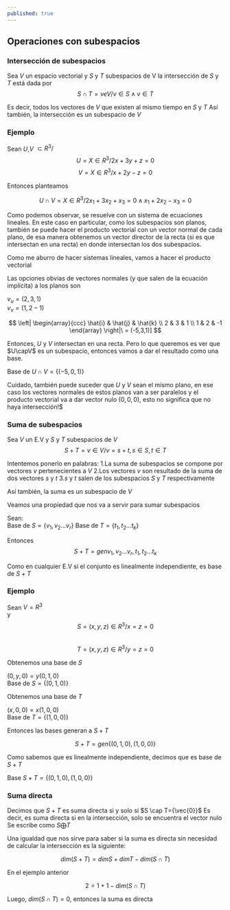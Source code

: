 ```yaml
---
published: true
---
```

## Operaciones con subespacios

### Intersección de subespacios

Sea $V$ un espacio vectorial y $S$ y $T$ subespacios de V
la intersección de $S$ y $T$ está dada por  
$$ S \cap T=veV / v \in S \wedge v \in T $$

Es decir, todos los vectores de $V$ que existen al mismo tiempo en $S$ y $T$
Así también, la intersección es un subespacio de $V$

### Ejemplo

Sean $U$,$V$ $\subset R^3 /$  
$$ U=X \in R^3 / 2x+3y+z=0 $$
$$ V=X \in R^3 / x+2y-z=0 $$

Entonces planteamos

$$ U \cap V=X \in R^3 / 2x_1+3x_2+x_3=0 \wedge x_1+2x_2-x_3=0 $$

Como podemos observar, se resuelve con un sistema de ecuaciones lineales.
En este caso en particular, como los subespacios son planos, también se puede hacer el producto vectorial con un vector normal de cada plano, de esa manera obtenemos un vector director de la recta (si es que intersectan en una recta) en donde intersectan los dos subespacios.

Como me aburro de hacer sistemas lineales, vamos a hacer el producto vectorial

Las opciones obvias de vectores normales (y que salen de la ecuación implícita) a los planos son  

$v_{u}=(2,3,1)$  
$v_{v}=(1,2-1)$

$$
\left| \begin{array}{ccc}
\hat{i} & \hat{j} & \hat{k} \\
2 & 3 & 1 \\
1 & 2 & -1 \end{array} \right|\ = (-5,3,1)] 
$$

Entonces, $U$ y $V$ intersectan en una recta. Pero lo que queremos es ver que $U\capV$ es un subespacio, entonces vamos a dar el resultado como una base.

Base de $U \cap V=\{(-5,0,1)\}$

Cuidado, también puede suceder que $U$ y $V$ sean el mismo plano, en ese caso los vectores normales de estos planos van a ser paralelos y el producto vectorial va a dar vector nulo $(0,0,0)$, esto no significa que no haya intersección!$

### Suma de subespacios

Sea $V$ un E.V y $S$ y $T$ subespacios de $V$ 
$$ S+T=v \in V / v=s+t, s \in S, t \in T $$

Intentemos ponerlo en palabras:
1.La suma de subespacios se compone por vectores $v$ pertenecientes a $V$
2.Los vectores $v$ son resultado de la suma de dos vectores $s$ y $t$
3.$s$ y $t$ salen de los subespacios $S$ y $T$ respectivamente

Así también, la suma es un subespacio de $V$

Veamos una propiedad que nos va a servir para sumar subespacios

Sean:  
Base de $S=\{v_{1}, v_{2}...v_{r}\}$
Base de $T=\{t_{1}, t_{2}...t_{k}\}$  

Entonces  
$$ S+T=gen{v_{1}, v_{2}...v_{r}, t_{1}, t_{2}...t_{k}} $$  

Como en cualquier E.V si el conjunto es linealmente independiente, es base de $S+T$

### Ejemplo

Sean $V=R^3$  
y  
$$ S=(x,y,z) \in R^3 / x=z=0 $$  
$$ T=(x,y,z) \in R^3 / y=z=0 $$  

Obtenemos una base de $S$

$(0,y,0)=y(0,1,0)$  
Base de $S=\{(0,1,0)\}$

Obtenemos una base de $T$

$(x,0,0)=x(1,0,0)$  
Base de $T=\{(1,0,0)\}$

Entonces las bases generan a $S+T$

$$ S+T=gen\{(0,1,0),(1,0,0)\} $$ 

Como sabemos que es linealmente independiente, decimos que es base de $S+T$

Base $S+T=\{(0,1,0),(1,0,0)\}$

### Suma directa

Decimos que $S+T$ es suma directa si y solo si $S \cap T={\vec{0}}$
Es decir, es suma directa si en la intersección, solo se encuentra el vector nulo
Se escribe como $S \bigoplus T$

Una igualdad que nos sirve para saber si la suma es directa sin necesidad de calcular la intersección es la siguiente:  

$$ dim(S+T) = dimS + dimT - dim(S \cap T) $$

En el ejemplo anterior  

$$ 2 = 1 + 1 -dim(S \cap T) $$

Luego, $dim(S \cap T)=0$, entonces la suma es directa
















